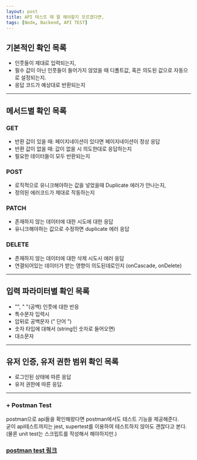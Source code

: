 ```yaml
---
layout: post
title: API 테스트 때 뭘 해야할지 모르겠다면,
tags: [Node, Backend, API TEST]
---
```


## 기본적인 확인 목록
- 인풋들이 제대로 입력되는지,
- 필수 값이 아닌 인풋들이 들어가지 않았을 때 디폴트값, 혹은 의도된 값으로 자동으로 설정되는지.
- 응답 코드가 예상대로 반환되는지

---

## 메서드별 확인 목록
### GET 
- 반환 값이 있을 때: 페이지네이션이 있다면 페이지네이션이 정상 응답
- 반환 값이 없을 때: 값이 없을 시 의도한대로 응답하는지
- 필요한 데이터들이 모두 반환되는지

### POST
- 로직적으로 유니크해야하는 값을 넣었을때 Duplicate 에러가 안나는지,
- 정의된 에러코드가 제대로 작동하는지

### PATCH
- 존재하지 않는 데이터에 대한 시도에 대한 응답
- 유니크해야하는 값으로 수정하면 duplicate 에러 응답

### DELETE
- 존재하지 않는 데이터에 대한 삭제 시도시 에러 응답
- 연결되어있는 데이터가 받는 영향이 의도된데로인지 (onCascade, onDelete)

---

## 입력 파라미터별 확인 목록
- "", " "(공백) 인풋에 대한 반응
- 특수문자 입력시
- 압뒤로 공백문자 (" 단어 ")
- 숫자 타입에 대해서 (string인 숫자로 들어오면)
- 대소문자

---

## 유저 인증, 유저 권한 범위 확인 목록
- 로그인된 상태에 따른 응답
- 유저 권한에 따른 응답.

---
### + Postman Test
postman으로 api들을 확인해왔다면 postman에서도 테스트 기능을 제공해준다. <br>
굳이 api테스트까지는 jest, supertest를 이용하여 테스트하지 않아도 괜찮다고 본다.(물론 unit test는 스크립트를 작성해서 해야하지만.)<br>
### [postman test 링크](https://learning.postman.com/docs/writing-scripts/test-scripts/)